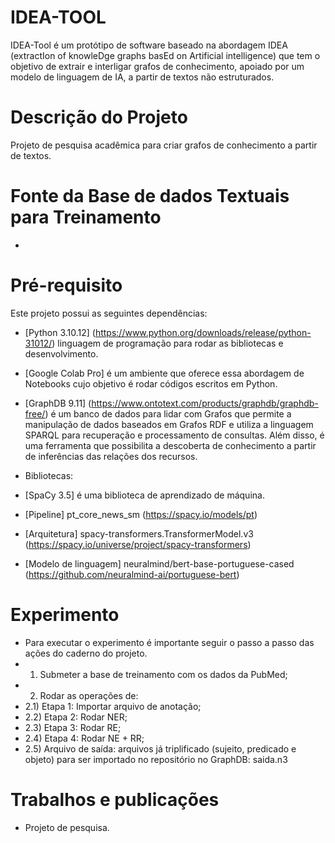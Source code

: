 # IDEA-TOOL
IDEA-Tool é um protótipo de software baseado na abordagem IDEA (extractIon of knowleDge graphs basEd on Artificial intelligence) que tem o objetivo de extrair e interligar grafos de conhecimento, apoiado por um modelo de linguagem de IA, a partir de textos não estruturados.

# Descrição do Projeto
Projeto de pesquisa acadêmica para criar grafos de conhecimento a partir de textos.

# Fonte da Base de dados Textuais para Treinamento
- 

# Pré-requisito
Este projeto possui as seguintes dependências:

- [Python 3.10.12] (https://www.python.org/downloads/release/python-31012/) linguagem de programação para rodar as bibliotecas e desenvolvimento.
- [Google Colab Pro] é um ambiente que oferece essa abordagem de Notebooks cujo objetivo é rodar códigos escritos em Python.
- [GraphDB 9.11] (https://www.ontotext.com/products/graphdb/graphdb-free/) é um banco de dados para lidar com Grafos que permite a manipulação de dados baseados em Grafos RDF e utiliza a linguagem SPARQL para recuperação e processamento de consultas. Além disso, é uma ferramenta que possibilita a descoberta de conhecimento a partir de inferências das relações dos recursos.

- Bibliotecas: 
- [SpaCy 3.5] é uma biblioteca de aprendizado de máquina.  
- [Pipeline] pt_core_news_sm (https://spacy.io/models/pt)
- [Arquitetura] spacy-transformers.TransformerModel.v3 (https://spacy.io/universe/project/spacy-transformers)
- [Modelo de linguagem] neuralmind/bert-base-portuguese-cased (https://github.com/neuralmind-ai/portuguese-bert)

# Experimento
- Para executar o experimento é importante seguir o passo a passo das ações do caderno do projeto.
- 1) Submeter a base de treinamento com os dados da PubMed;
- 2) Rodar as operações de: 
- 2.1) Etapa 1: Importar arquivo de anotação;
- 2.2) Etapa 2: Rodar NER;
- 2.3) Etapa 3: Rodar RE;
- 2.4) Etapa 4: Rodar NE + RR;
- 2.5) Arquivo de saída: arquivos já triplificado (sujeito, predicado e objeto) para ser importado no repositório no GraphDB: saida.n3

# Trabalhos e publicações
- Projeto de pesquisa.
